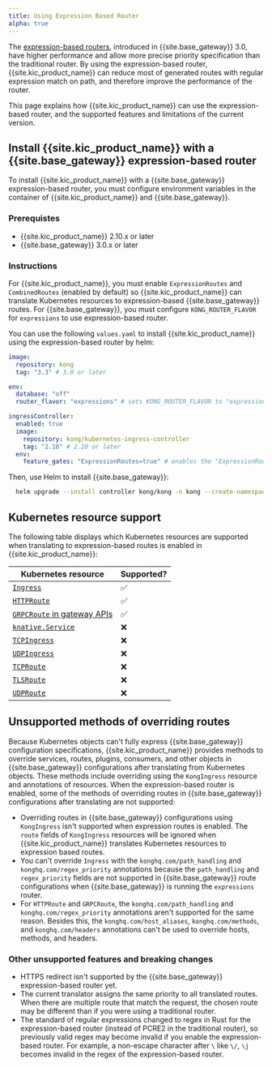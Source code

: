 ```yaml
---
title: Using Expression Based Router
alpha: true
---
```


The [expression-based routers](gateway-expression-router), introduced in {{site.base_gateway}} 3.0, have higher performance and allow more precise priority specification than the traditional router. By using the expression-based router, {{site.kic_product_name}} can reduce most of generated routes with regular expression match on path, and therefore improve the performance of the router. 

This page explains how {{site.kic_product_name}} can use the expression-based router, and the supported features and limitations of the current version.

## Install {{site.kic_product_name}} with a {{site.base_gateway}} expression-based router

To install {{site.kic_product_name}} with a {{site.base_gateway}} expression-based router, you must configure environment variables in the container of {{site.kic_product_name}} and {{site.base_gateway}}.

### Prerequistes

* {{site.kic_product_name}} 2.10.x or later
* {{site.base_gateway}} 3.0.x or later

### Instructions

For {{site.kic_product_name}}, you must enable `ExpressionRoutes` and `CombinedRoutes` (enabled by default) so {{site.kic_product_name}} can translate Kubernetes resources to expression-based
{{site.base_gateway}} routes. For {{site.base_gateway}}, you must configure `KONG_ROUTER_FLAVOR` for `expressions` to use expression-based router.

You can use the following `values.yaml` to install {{site.kic_product_name}} using the expression-based router by helm:

```yaml
image:
  repository: kong
  tag: "3.3" # 3.0 or later

env:
  database: "off"
  router_flavor: "expressions" # sets KONG_ROUTER_FLAVOR to "expressions"

ingressController:
  enabled: true
  image:
    repository: kong/kubernetes-ingress-controller
    tag: "2.10" # 2.10 or later
  env:
    feature_gates: "ExpressionRoutes=true" # enables the "ExpressionRoutes" feature gate
```

Then, use Helm to install {{site.base_gateway}}:

```bash
  helm upgrade --install controller kong/kong -n kong --create-namespace -f values.yaml
```

## Kubernetes resource support

The following table displays which Kubernetes resources are supported when translating to expression-based routes is enabled in {{site.kic_product_name}}:

| Kubernetes resource | Supported? |
| ------------------- | ---------- |
| [`Ingress`][ingress] | ✅ &nbsp; |
| [`HTTPRoute`][gateway-api-httproute] | ✅ &nbsp; |
| [`GRPCRoute` in gateway APIs][gateway-api-grpcroute] | ✅ &nbsp; |
| [`knative.Service`][knative-service] | ❌ &nbsp; |
| [`TCPIngress`][crd-tcpingress] | ❌ &nbsp; |
| [`UDPIngress`][crd-udpingress] | ❌ &nbsp; |
| [`TCPRoute`][gateway-api-tcproute] | ❌ &nbsp; |
| [`TLSRoute`][gateway-api-tlsroute] | ❌ &nbsp; |
| [`UDPRoute`][gateway-api-udproute] | ❌ &nbsp; |

## Unsupported methods of overriding routes

Because Kubernetes objects can't fully express {{site.base_gateway}} configuration specifications, {{site.kic_product_name}} provides methods to override services, routes, plugins, consumers, and other objects in {{site.base_gateway}} configurations after translating from Kubernetes objects. These methods include overriding using the `KongIngress` resource and annotations
of resources. When the expression-based router is enabled, some of the methods of overriding routes in {{site.base_gateway}} configurations after translating are not supported:

* Overriding routes in {{site.base_gateway}} configurations using `KongIngress` isn't supported when expression routes is enabled. The `route` fields of `KongIngress` resources will be ignored when {{site.kic_product_name}} translates Kubernetes resources to expression based routes.
* You can't override `Ingress` with the `konghq.com/path_handling` and `konghq.com/regex_priority` annotations because the `path_handling` and `regex_priority` fields are not supported in {{site.base_gateway}} route configurations when {{site.base_gateway}} is running the `expressions` router.
* For `HTTPRoute` and `GRPCRoute`, the `konghq.com/path_handling` and `konghq.com/regex_priority` annotations aren't supported for the same reason. Besides this, the `konghq.com/host_aliases`, `konghq.com/methods`, and `konghq.com/headers` annotations can't be used to override hosts, methods, and headers.

### Other unsupported features and breaking changes

- HTTPS redirect isn't supported by the {{site.base_gateway}} expression-based router yet. 
- The current translator assigns the same priority to all translated routes. When there are multiple route that match the request, the chosen route may be different than if you were using a traditional router.
- The standard of regular expressions changed to regex in Rust for the expression-based router (instead of PCRE2 in the traditional
  router), so previously valid regex may become invalid if you enable the expression-based router. For example, a non-escape character after `\` like `\/`, `\j` becomes invalid in the regex of the expression-based router.

[gateway-expression-router]:/gateway/latest/key-concepts/routes/expressions/
[ingress]:https://kubernetes.io/docs/concepts/services-networking/ingress/
[gateway-api-httproute]:https://gateway-api.sigs.k8s.io/api-types/httproute/
[gateway-api-grpcroute]:https://gateway-api.sigs.k8s.io/api-types/grpcroute/
[gateway-api-tcproute]:https://gateway-api.sigs.k8s.io/references/spec/#gateway.networking.k8s.io/v1alpha2.TCPRoute
[gateway-api-tlsroute]:https://gateway-api.sigs.k8s.io/references/spec/#gateway.networking.k8s.io/v1alpha2.TLSRoute
[gateway-api-udproute]:https://gateway-api.sigs.k8s.io/references/spec/#gateway.networking.k8s.io/v1alpha2.UDPRoute
[crd-tcpingress]:/kubernetes-ingress-controller/{{page.version}}/references/custom-resources/#tcpingress
[crd-udpingress]:/kubernetes-ingress-controller/{{page.version}}/references/custom-resources/#udpingress
[knative-service]:https://knative.dev/docs/serving/reference/serving-api/#serving.knative.dev/v1.Service
